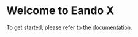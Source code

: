 # Welcome to Eando X

To get started, please refer to the [documentation](https://docs.eandox.com/).
